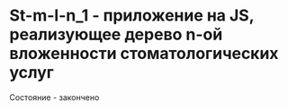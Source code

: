 # St-m-l-n_1 - приложение на JS, реализующее дерево n-ой вложенности стоматологических услуг

Состояние - закончено
